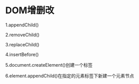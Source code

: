 # DOM增删改

1.appendChild()

2.removeChild()

3.replaceChild()

4.insertBefore()

5.document.createElement()创建一个标签

6.element.appendChild()在指定的元素标签下新建一个元素节点